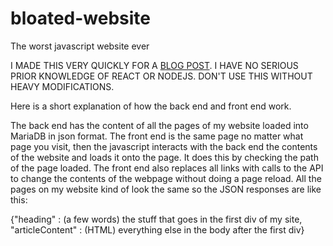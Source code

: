 # bloated-website
The worst javascript website ever

I MADE THIS VERY QUICKLY FOR A [BLOG POST](https://cool-website.xyz/blog/how-slow-is-the-modern-web.html). I HAVE NO SERIOUS PRIOR KNOWLEDGE OF REACT OR NODEJS. DON'T USE THIS WITHOUT HEAVY MODIFICATIONS.

Here is a short explanation of how the back end and front end work.

The back end has the content of all the pages of my website loaded into MariaDB in json format. The front end is the same page no matter what page you visit, then the javascript interacts with the back end the contents of the website and loads it onto the page. It does this by checking the path of the page loaded. The front end also replaces all links with calls to the API to change the contents of the webpage without doing a page reload. All the pages on my website kind of look the same so the JSON responses are like this:

{"heading" : (a few words) the stuff that goes in the first div of my site,
"articleContent" : (HTML) everything else in the body after the first div}
